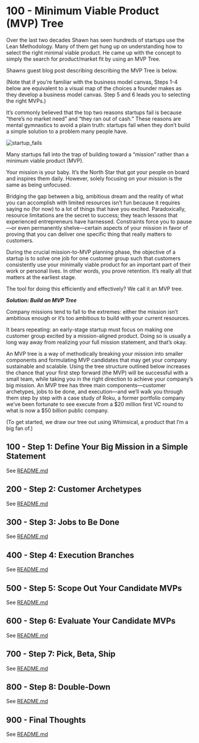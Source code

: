 # 100 - Minimum Viable Product (MVP) Tree

Over the last two decades Shawn has seen hundreds of startups use the Lean Methodology. Many of them get hung up on understanding how to select the right minimal viable product. He came up with the concept to simply the search for product/market fit by using an MVP Tree.

Shawns guest blog post describing describing the MVP Tree is below.

(Note that if you’re familiar with the business model canvas, Steps 1-4 below are equivalent to a visual map of the choices a founder makes as they develop a business model canvas. Step 5 and 6 leads you to selecting the right MVPs.)

It’s commonly believed that the top two reasons startups fail is because “there’s no market need” and “they ran out of cash.”  These reasons are mental gymnastics to avoid a plain truth: startups fail when they don’t build a simple solution to a problem many people have.

![startup_fails](https://user-images.githubusercontent.com/12828104/119131157-6710f980-ba39-11eb-956f-b07346f07bc6.png)

Many startups fall into the trap of building toward a “mission” rather than a minimum viable product (MVP).

Your mission is your baby. It’s the North Star that got your people on board and inspires them daily. However, solely focusing on your mission is the same as being unfocused.

Bridging the gap between a big, ambitious dream and the reality of what you can accomplish with limited resources isn’t fun because it requires saying no (for now) to a lot of things that have you excited. Paradoxically, resource limitations are the secret to success; they teach lessons that experienced entrepreneurs have harnessed. Constraints force you to pause—or even permanently shelve—certain aspects of your mission in favor of proving that you can deliver one specific thing that really matters to customers.

During the crucial mission-to-MVP planning phase, the objective of a startup is to solve one job for one customer group such that customers consistently use your minimally viable product for an important part of their work or personal lives. In other words, you prove retention. It’s really all that matters at the earliest stage.

The tool for doing this efficiently and effectively? We call it an MVP tree.

***Solution: Build an MVP Tree***

Company missions tend to fall to the extremes: either the mission isn’t ambitious enough or it’s too ambitious to build with your current resources.

It bears repeating: an early-stage startup must focus on making one customer group excited by a mission-aligned product. Doing so is usually a long way away from realizing your full mission statement, and that’s okay.

An MVP tree is a way of methodically breaking your mission into smaller components and formulating MVP candidates that may get your company sustainable and scalable. Using the tree structure outlined below increases the chance that your first step forward (the MVP) will be successful with a small team, while taking you in the right direction to achieve your company’s big mission. An MVP tree has three main components—customer archetypes, jobs to be done, and execution—and we’ll walk you through them step by step with a case study of Roku, a former portfolio company we’ve been fortunate to see execute from a $20 million first VC round to what is now a $50 billion public company.

(To get started, we draw our tree out using Whimsical, a product that I’m a big fan of.)

## 100 - Step 1: Define Your Big Mission in a Simple Statement

See [README.md](./100/README.md)

## 200 - Step 2: Customer Archetypes

See [README.md](./200/README.md)

## 300 - Step 3: Jobs to Be Done

See [README.md](./300/README.md)

## 400 - Step 4: Execution Branches

See [README.md](./400/README.md)

## 500 - Step 5: Scope Out Your Candidate MVPs

See [README.md](./500/README.md)

## 600 - Step 6: Evaluate Your Candidate MVPs

See [README.md](./600/README.md)

## 700 - Step 7: Pick, Beta, Ship

See [README.md](./700/README.md)

## 800 - Step 8: Double-Down

See [README.md](./800/README.md)

## 900 - Final Thoughts

See [README.md](./900/README.md)
